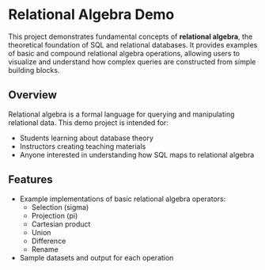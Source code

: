 # Relational Algebra Demo

This project demonstrates fundamental concepts of **relational algebra**, the theoretical foundation of SQL and relational databases. It provides examples of basic and compound relational algebra operations, allowing users to visualize and understand how complex queries are constructed from simple building blocks.

## Overview

Relational algebra is a formal language for querying and manipulating relational data. This demo project is intended for:

- Students learning about database theory
- Instructors creating teaching materials
- Anyone interested in understanding how SQL maps to relational algebra

## Features

- Example implementations of basic relational algebra operators:
  - Selection (sigma)
  - Projection (pi)
  - Cartesian product
  - Union
  - Difference
  - Rename
- Sample datasets and output for each operation

